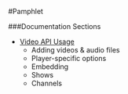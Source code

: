 #Pamphlet

###Documentation Sections

* <a href="https://github.com/camerontsmall/pamphlet_nosql/blob/master/docs/video/videoplayers.md">Video API Usage</a>
    * Adding videos & audio files
    * Player-specific options
    * Embedding
    * Shows
    * Channels
